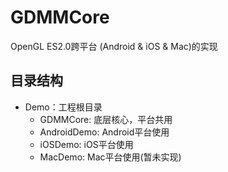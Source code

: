 # GDMMCore

OpenGL ES2.0跨平台 (Android & iOS & Mac)的实现

## 目录结构

- Demo：工程根目录
  - GDMMCore:  底层核心，平台共用
  - AndroidDemo: Android平台使用
  - iOSDemo: iOS平台使用
  - MacDemo: Mac平台使用(暂未实现)